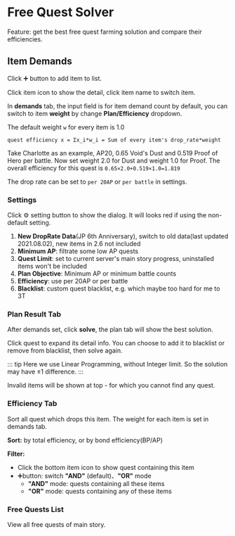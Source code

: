 # Free Quest Solver

Feature: get the best free quest farming solution and compare their efficiencies.


## Item Demands

Click :heavy_plus_sign: button to add item to list.

Click item icon to show the detail, click item name to switch item.

In **demands** tab, the input field is for item demand count by default, you can switch to item **weight** by change **Plan/Efficiency** dropdown.

The default weight `w` for every item is 1.0

`quest efficiency x = Σx_i*w_i = Sum of every item's drop_rate*weight`

Take Charlotte as an example, AP20, 0.65 Void's Dust and 0.519 Proof of Hero per battle. 
Now set weight 2.0 for Dust and weight 1.0 for Proof. The overall efficiency for this quest is
`0.65×2.0+0.519×1.0=1.819`

The drop rate can be set to `per 20AP` or `per battle` in settings.

### Settings
Click :gear: setting button to show the dialog. It will looks red if using the non-default setting.

1. **New DropRate Data**(JP 6th Anniversary), switch to old data(last updated 2021.08.02), new items in 2.6 not included
2. **Minimum AP**: filtrate some low AP quests
3. **Quest Limit**: set to current server's main story progress, uninstalled items won't be included
4. **Plan Objective**: Minimum AP or minimum battle counts
5. **Efficiency**: use per 20AP or per battle
6. **Blacklist**: custom quest blacklist, e.g. which maybe too hard for me to 3T

### Plan Result Tab
After demands set, click **solve**, the plan tab will show the best solution.

Click quest to expand its detail info. You can choose to add it to blacklist or remove from blacklist, then solve again.

::: tip
Here we use Linear Programming, without Integer limit. So the solution may have ±1 difference.
:::

Invalid items will be shown at top - for which you cannot find any quest.

### Efficiency Tab
Sort all quest which drops this item. The weight for each item is set in demands tab.

**Sort:** by total efficiency, or by bond efficiency(BP/AP)

**Filter:** 
- Click the bottom item icon to show quest containing this item
- :heavy_plus_sign:button: switch **"AND"** (default)、**"OR"** mode
  - **"AND"** mode: quests containing all these items
  - **"OR"** mode: quests containing any of these items

### Free Quests List
View all free quests of main story.